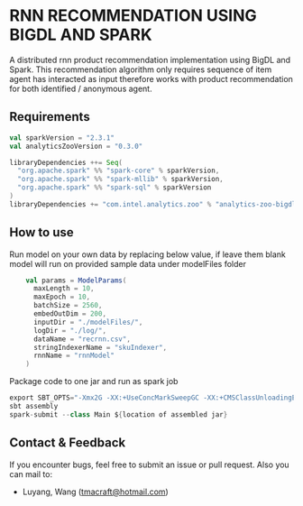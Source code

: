 # RNN RECOMMENDATION USING BIGDL AND SPARK
A distributed rnn product recommendation implementation using BigDL and Spark. This recommendation algorithm only requires sequence of item agent has interacted as input therefore works with product recommendation for both identified / anonymous agent.

## Requirements
```scala
val sparkVersion = "2.3.1"
val analyticsZooVersion = "0.3.0"

libraryDependencies ++= Seq(
  "org.apache.spark" %% "spark-core" % sparkVersion,
  "org.apache.spark" %% "spark-mllib" % sparkVersion,
  "org.apache.spark" %% "spark-sql" % sparkVersion
)
libraryDependencies += "com.intel.analytics.zoo" % "analytics-zoo-bigdl_0.7.1-spark_2.3.1" % analyticsZooVersion
```

## How to use
Run model on your own data by replacing below value, if leave them blank model will run on provided sample data under modelFiles folder
```scala
    val params = ModelParams(
      maxLength = 10,
      maxEpoch = 10,
      batchSize = 2560,
      embedOutDim = 200,
      inputDir = "./modelFiles/",
      logDir = "./log/",
      dataName = "recrnn.csv",
      stringIndexerName = "skuIndexer",
      rnnName = "rnnModel"
    )
```
Package code to one jar and run as spark job
```scala
export SBT_OPTS="-Xmx2G -XX:+UseConcMarkSweepGC -XX:+CMSClassUnloadingEnabled -XX:MaxPermSize=2G -Xss2M  -Duser.timezone=GMT"
sbt assembly
spark-submit --class Main ${location of assembled jar}

```

## Contact & Feedback

 If you encounter bugs, feel free to submit an issue or pull request.
 Also you can mail to:
 * Luyang, Wang (tmacraft@hotmail.com)